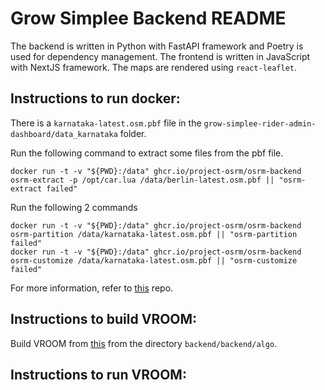 # Grow Simplee Backend README
The backend is written in Python with FastAPI framework and Poetry is used for dependency management.
The frontend is written in JavaScript with NextJS framework.
The maps are rendered using `react-leaflet`.

## Instructions to run docker:
There is a `karnataka-latest.osm.pbf` file in the `grow-simplee-rider-admin-dashboard/data_karnataka` folder.

Run the following command to extract some files from the pbf file.

    docker run -t -v "${PWD}:/data" ghcr.io/project-osrm/osrm-backend osrm-extract -p /opt/car.lua /data/berlin-latest.osm.pbf || "osrm-extract failed"

Run the following 2 commands

    docker run -t -v "${PWD}:/data" ghcr.io/project-osrm/osrm-backend osrm-partition /data/karnataka-latest.osm.pbf || "osrm-partition failed"
    docker run -t -v "${PWD}:/data" ghcr.io/project-osrm/osrm-backend osrm-customize /data/karnataka-latest.osm.pbf || "osrm-customize failed"

For more information, refer to [this](https://github.com/Project-OSRM/osrm-backend) repo.

## Instructions to build VROOM:
Build VROOM from [this](https://github.com/Project-OSRM/osrm-backend) from the directory `backend/backend/algo`.

## Instructions to run VROOM:
